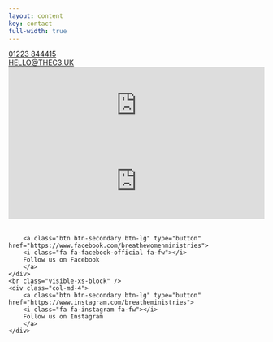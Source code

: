 ```yaml
---
layout: content
key: contact
full-width: true
---
```





<a href="tel:01223 844415">
<i class="fa fa-phone fa-fw"></i>
01223 844415
</a>
<br/>
<a href="mailto:hello@thec3.uk?subject=Breathe">
<i class="fa fa-envelope fa-fw"></i>
HELLO@THEC3.UK
</a>

<div class="row">
  <div class="col-xs-10 col-xs-offset-1">
    <!-- MOBILE -->
    <div class="visible-xs-block visible-sm-block">
  <!-- LightWidget WIDGET --><script src="https://cdn.lightwidget.com/widgets/lightwidget.js"></script><iframe src="https://lightwidget.com/widgets/4a776142e1005ce8a5e470896b57985d.html" scrolling="no" allowtransparency="true" class="lightwidget-widget" style="width:100%;border:0;overflow:hidden;"></iframe>
    </div>
    <!-- Desktop -->
    <div class="visible-md-block visible-lg-block">
    <!-- LightWidget WIDGET --><script src="https://cdn.lightwidget.com/widgets/lightwidget.js"></script><iframe src="https://lightwidget.com/widgets/b14c26cff70a5e97ba083b0e33d0e38c.html" scrolling="no" allowtransparency="true" class="lightwidget-widget" style="width:100%;border:0;overflow:hidden;"></iframe>
    </div>

  </div>

</div>

<br/>

<div class="row">
    <div class="col-md-4 col-md-offset-2">

        <a class="btn btn-secondary btn-lg" type="button" href="https://www.facebook.com/breathewomenministries">
        <i class="fa fa-facebook-official fa-fw"></i>
        Follow us on Facebook
        </a>
    </div>
    <br class="visible-xs-block" />
    <div class="col-md-4">
        <a class="btn btn-secondary btn-lg" type="button" href="https://www.instagram.com/breatheministries">
        <i class="fa fa-instagram fa-fw"></i>
        Follow us on Instagram
        </a>
    </div>
</div>

